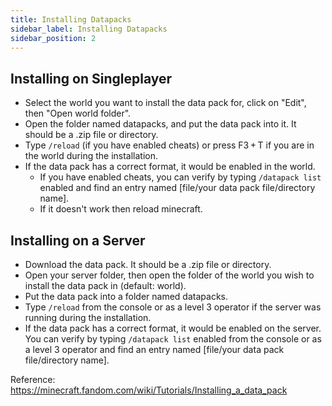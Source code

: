 ```yaml
---
title: Installing Datapacks
sidebar_label: Installing Datapacks
sidebar_position: 2
---
```


## Installing on Singleplayer
* Select the world you want to install the data pack for, click on "Edit", then "Open world folder".
* Open the folder named datapacks, and put the data pack into it. It should be a .zip file or directory.
* Type `/reload` (if you have enabled cheats) or press F3 + T if you are in the world during the installation.
* If the data pack has a correct format, it would be enabled in the world. 
  * If you have enabled cheats, you can verify by typing `/datapack list` enabled and find an entry named [file/your data pack file/directory name].
  * If it doesn't work then reload minecraft.

## Installing on a Server
* Download the data pack. It should be a .zip file or directory.
* Open your server folder, then open the folder of the world you wish to install the data pack in (default: world).
* Put the data pack into a folder named datapacks.
* Type `/reload` from the console or as a level 3 operator if the server was running during the installation.
* If the data pack has a correct format, it would be enabled on the server. You can verify by typing `/datapack list` enabled from the console or as a level 3 operator and find an entry named [file/your data pack file/directory name].

Reference: https://minecraft.fandom.com/wiki/Tutorials/Installing_a_data_pack